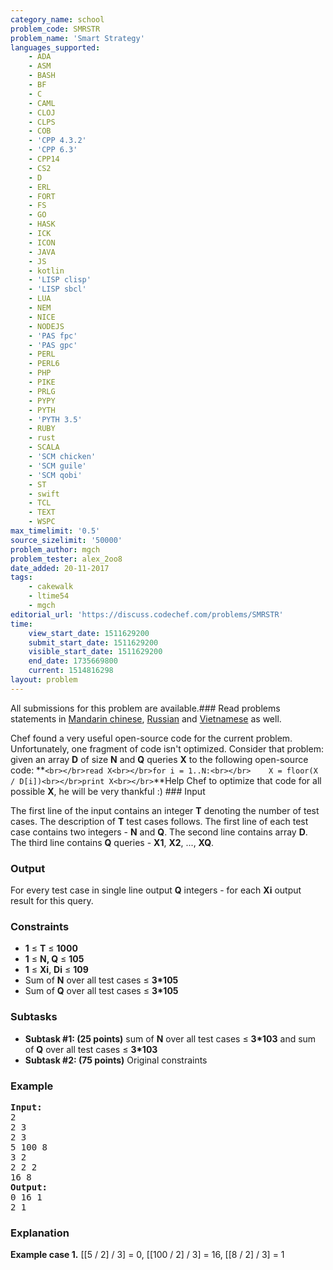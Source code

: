 ```yaml
---
category_name: school
problem_code: SMRSTR
problem_name: 'Smart Strategy'
languages_supported:
    - ADA
    - ASM
    - BASH
    - BF
    - C
    - CAML
    - CLOJ
    - CLPS
    - COB
    - 'CPP 4.3.2'
    - 'CPP 6.3'
    - CPP14
    - CS2
    - D
    - ERL
    - FORT
    - FS
    - GO
    - HASK
    - ICK
    - ICON
    - JAVA
    - JS
    - kotlin
    - 'LISP clisp'
    - 'LISP sbcl'
    - LUA
    - NEM
    - NICE
    - NODEJS
    - 'PAS fpc'
    - 'PAS gpc'
    - PERL
    - PERL6
    - PHP
    - PIKE
    - PRLG
    - PYPY
    - PYTH
    - 'PYTH 3.5'
    - RUBY
    - rust
    - SCALA
    - 'SCM chicken'
    - 'SCM guile'
    - 'SCM qobi'
    - ST
    - swift
    - TCL
    - TEXT
    - WSPC
max_timelimit: '0.5'
source_sizelimit: '50000'
problem_author: mgch
problem_tester: alex_2oo8
date_added: 20-11-2017
tags:
    - cakewalk
    - ltime54
    - mgch
editorial_url: 'https://discuss.codechef.com/problems/SMRSTR'
time:
    view_start_date: 1511629200
    submit_start_date: 1511629200
    visible_start_date: 1511629200
    end_date: 1735669800
    current: 1514816298
layout: problem
---
```

All submissions for this problem are available.### Read problems statements in [Mandarin chinese](http://www.codechef.com/download/translated/LTIME54/mandarin/SMRSTR.pdf), [Russian](http://www.codechef.com/download/translated/LTIME54/russian/SMRSTR.pdf) and [Vietnamese](http://www.codechef.com/download/translated/LTIME54/vietnamese/SMRSTR.pdf) as well.

Chef found a very useful open-source code for the current problem. Unfortunately, one fragment of code isn't optimized. Consider that problem: given an array **D** of size **N** and **Q** queries **X** to the following open-source code: **`<br></br>read X<br></br>for i = 1..N:<br></br>    X = floor(X / D[i])<br></br>print X<br></br>`**Help Chef to optimize that code for all possible **X**, he will be very thankful :) ### Input

The first line of the input contains an integer **T** denoting the number of test cases. The description of **T** test cases follows. The first line of each test case contains two integers - **N** and **Q**. The second line contains array **D**. The third line contains **Q** queries - **X1**, **X2**, ..., **XQ**. 
### Output

For every test case in single line output **Q** integers - for each **Xi** output result for this query. 
### Constraints

- **1** ≤ **T** ≤ **1000**
- **1** ≤ **N, Q** ≤ **105**
- **1** ≤ **Xi**, **Di** ≤ **109**
- Sum of **N** over all test cases ≤ **3\*105**
- Sum of **Q** over all test cases ≤ **3\*105**

### Subtasks

- **Subtask #1: (25 points)**  sum of **N** over all test cases ≤ **3\*103** and sum of **Q** over all test cases ≤ **3\*103**
- **Subtask #2: (75 points)**  Original constraints

### Example

<pre><b>Input:</b>
2
2 3
2 3
5 100 8
3 2
2 2 2
16 8
<b>Output:</b>
0 16 1
2 1
</pre>
### Explanation

**Example case 1.** \[\[5 / 2\] / 3\] = 0, \[\[100 / 2\] / 3\] = 16, \[\[8 / 2\] / 3\] = 1
